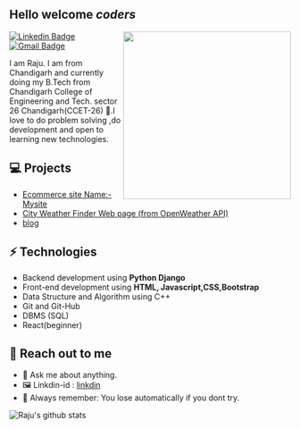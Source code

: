 <h2> Hello welcome <i>coders</i></h2>

<img align='right' src='http://www.jenyalestina.com/blog/wp-content/uploads/2019/05/web-development-1024x582.jpg' width='300"'>

[![Linkedin Badge](https://img.shields.io/badge/-Lindkeden-blue?style=flat-square&logo=Linkedin&logoColor=white&link=https://www.linkedin.com/in/raju-kumar-02a45519a/)](https://www.linkedin.com/in/raju-kumar-02a45519a/) 
[![Gmail Badge](https://img.shields.io/badge/-Gmail-Red?style=flat-square&logo=Gmail&logoColor=white&link=mailto:rajukumar2152chd@gmail.com)](mailto:rajukumar2152chd@gmail.com)

I am Raju. I am from Chandigarh and currently doing my B.Tech from Chandigarh College of Engineering and Tech. sector 26 Chandigarh(CCET-26) 🏫.I love to do problem solving ,do development and open to learning new technologies.

## 💻 Projects
* [Ecommerce site Name:-Mysite](http://raju2152.pythonanywhere.com/shop/)
* [City Weather Finder Web page (from OpenWeather API)](https://github.com/rajukumar2152/City-Weather-Finder-)
* [blog](https://github.com/rajukumar2152/ )  

## ⚡ Technologies 
- Backend development using **Python Django**
- Front-end development using **HTML, Javascript,CSS,Bootstrap**
- Data Structure and Algorithm using C++
- Git and Git-Hub
- DBMS (SQL)
- React(beginner)

## 👋 Reach out to me 
- 💬 Ask me about anything.
- 🖼️ Linkdin-id : [linkdin](https://www.linkedin.com/in/raju-kumar-02a45519a/)
- 💎 Always remember: You lose automatically if you dont try.

![Raju's  github stats](https://github-readme-stats.vercel.app/api?username=rajukumar2152&hide=["issues"]&show_icons=true)
